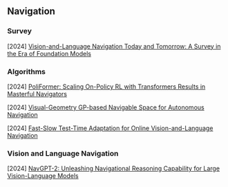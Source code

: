 ## Navigation

### Survey

[2024] [Vision-and-Language Navigation Today and Tomorrow: A Survey in the Era of Foundation Models](https://arxiv.org/abs/2407.07035)



### Algorithms

[2024] [PoliFormer: Scaling On-Policy RL with Transformers Results in Masterful Navigators](https://arxiv.org/abs/2406.20083)

[2024] [Visual-Geometry GP-based Navigable Space for Autonomous Navigation](https://arxiv.org/abs/2407.06545)

[2024] [Fast-Slow Test-Time Adaptation for Online Vision-and-Language Navigation](https://openreview.net/pdf?id=Zos5wsaB5r)



### Vision and Language Navigation

[2024] [NavGPT-2: Unleashing Navigational Reasoning Capability for Large Vision-Language Models](https://arxiv.org/abs/2407.12366)